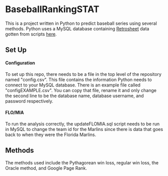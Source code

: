 # BaseballRankingSTAT
This is a project written in Python to predict baseball series using several methods. Python uses a MySQL database containing [Retrosheet](http://www.retrosheet.org/) data gotten from scripts [here](https://github.com/wellsoliver/py-retrosheet).

## Set Up
#### Configuration
To set up this repo, there needs to be a file in the top level of the repository named "config.csv". This file contains the information Python needs to connect to your MySQL database. There is an example file called "configEXAMPLE.csv". You can copy that file, rename it and only change the second line to be the database name, database username, and password respectively.
#### FLO/MIA
To run the analysis correctly, the updateFLOMIA.sql script needs to be run in MySQL to change the team id for the Marlins since there is data that goes back to when they were the Florida Marlins.

## Methods
The methods used include the Pythagorean win loss, regular win loss, the Oracle method, and Google Page Rank.
